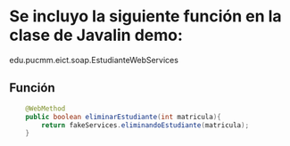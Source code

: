 # Se incluyo la siguiente función en la clase de Javalin demo:
edu.pucmm.eict.soap.EstudianteWebServices
## Función
```Java
    @WebMethod
    public boolean eliminarEstudiante(int matricula){
        return fakeServices.eliminandoEstudiante(matricula);
    }
```